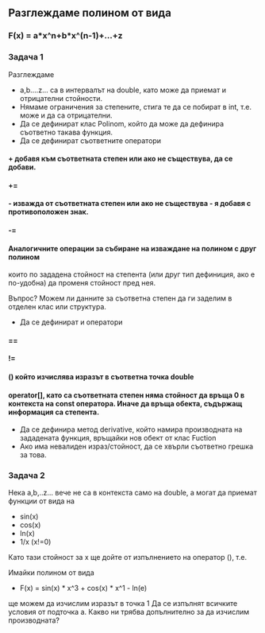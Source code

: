 ## Разглеждаме полином от вида
### F(x) = a\*x^n+b\*x^(n-1)+...+z

### Задача 1
Разглеждаме
* a,b....z... са в интервалът на double, като може да приемат и отрицателни стойности.
* Нямаме ограничения за степените, стига те да се побират в int, т.е. може и да са отрицателни.
* Да се дефинират клас Polinom, който да може да дефинира съответно такава функция.
* Да се дефинират съответните оператори
#### \+ добавя към съответната степен или ако не съществува, да се добави.
#### \+=
#### \- изважда от съответната степен или ако не съществува - я добавя с противоположен знак.
#### -=

#### Аналогичните операции за събиране на изваждане на полином с друг полином

които по зададена стойност на степента (или друг тип дефиниция, ако е по-удобна) да променя стойност пред нея.

Въпрос? Можем ли данните за съответна степен да ги заделим в отделен клас или структура.

* Да се дефинират и оператори
#### ==
#### !=
#### \(\) който изчислява изразът в съответна точка double
#### operator[], като са съответната степен няма стойност да връща 0 в контекста на const оператора. Иначе да връща обекта, съдържащ информация са степента.

* Да се дефинира метод derivative, който намира производната на зададената функция, връщайки нов обект от клас Fuction
* Ако има невалиден израз/стойност, да се хвърли съответно грешка за това.

### Задача 2
Нека a,b,..z... вече не са в контекста само на double, а могат да приемат функции от вида на
* sin(x)
* cos(x)
* ln(x)
* 1/x (x!=0)

Като тази стойност за x ще дойтe от изпълнението на оператор (), т.е.

Имайки полином от вида
* F(x) = sin(x) * x^3 + cos(x) * x^1 - ln(e)

ще можем да изчислим изразът в точка 1
Да се изпълнят всичките условия от подточка а. Какво ни трябва допълнително за да изчислим производната?
